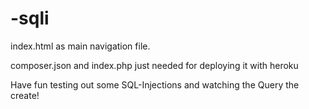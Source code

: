 # -sqli
index.html as main navigation file.

composer.json and index.php just needed for deploying it with heroku

Have fun testing out some SQL-Injections and watching the Query the create!
